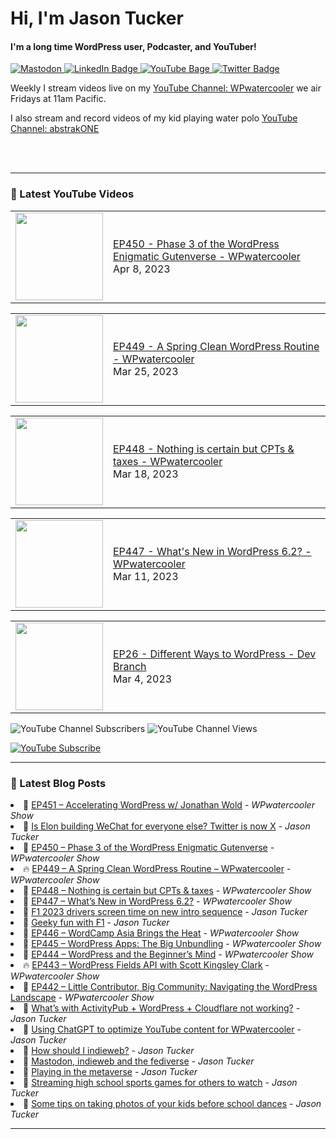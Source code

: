 # Hi, I'm Jason Tucker

#### I'm a long time WordPress user, Podcaster, and YouTuber!

<div id="badges">
  <a href="https://simian.rodeo/@jasontucker">
<img alt="Mastodon" src="https://img.shields.io/mastodon/follow/109265629430158597?domain=https%3A%2F%2Fsimian.rodeo&label=Follow%20%40jasontucker%40simianrodeo%20on%20Mastodon&logo=mastodon&style=for-the-badge">
  </a>
  <a href="https://linkedin.com/in/jasontucker">
    <img src="https://img.shields.io/badge/LinkedIn-blue?style=for-the-badge&logo=linkedin&logoColor=white" alt="LinkedIn Badge"/>
  </a>
  <a href="https://youtube.com/wpwatercooler">
    <img src="https://img.shields.io/youtube/channel/views/UCJwt6pUOwhJgmcJ9j-uS5Jw?label=YouTube&logo=YOUTUBE&style=for-the-badge" alt="YouTube Bage">
  </a>
  <a href="https://twitter.com/jasontucker">
    <img src="https://img.shields.io/badge/Twitter-grey?style=for-the-badge&logo=twitter&logoColor=white" alt="Twitter Badge"/>
  </a>
</div>


Weekly I stream videos live on my [YouTube Channel: WPwatercooler](https://youtube.com/wpwatercooler) we air Fridays at 11am Pacific.

I also stream and record videos of my kid playing water polo [YouTube Channel: abstrakONE](https://youtube.com/abstrakone)



<br />
<br />

---

### 🎥 Latest YouTube Videos

<!-- YOUTUBE:START --><table><tr><td><a href="https://www.youtube.com/watch?v=ZLkeWOYuDwQ"><img width="140px" src="https://i.ytimg.com/vi/ZLkeWOYuDwQ/mqdefault.jpg"></a></td>
<td><a href="https://www.youtube.com/watch?v=ZLkeWOYuDwQ">EP450 - Phase 3 of the WordPress Enigmatic Gutenverse - WPwatercooler</a><br/>Apr 8, 2023</td></tr></table>
<table><tr><td><a href="https://www.youtube.com/watch?v=laN0vFyHJ0c"><img width="140px" src="https://i.ytimg.com/vi/laN0vFyHJ0c/mqdefault.jpg"></a></td>
<td><a href="https://www.youtube.com/watch?v=laN0vFyHJ0c">EP449 - A Spring Clean WordPress Routine  - WPwatercooler</a><br/>Mar 25, 2023</td></tr></table>
<table><tr><td><a href="https://www.youtube.com/watch?v=_4dIUBo_O-0"><img width="140px" src="https://i.ytimg.com/vi/_4dIUBo_O-0/mqdefault.jpg"></a></td>
<td><a href="https://www.youtube.com/watch?v=_4dIUBo_O-0">EP448 - Nothing is certain but CPTs &amp; taxes - WPwatercooler</a><br/>Mar 18, 2023</td></tr></table>
<table><tr><td><a href="https://www.youtube.com/watch?v=11fuZVS3lS8"><img width="140px" src="https://i.ytimg.com/vi/11fuZVS3lS8/mqdefault.jpg"></a></td>
<td><a href="https://www.youtube.com/watch?v=11fuZVS3lS8">EP447 - What&#39;s New in WordPress 6.2? - WPwatercooler</a><br/>Mar 11, 2023</td></tr></table>
<table><tr><td><a href="https://www.youtube.com/watch?v=hEfMsgQW46U"><img width="140px" src="https://i.ytimg.com/vi/hEfMsgQW46U/mqdefault.jpg"></a></td>
<td><a href="https://www.youtube.com/watch?v=hEfMsgQW46U">EP26 - Different Ways to WordPress - Dev Branch</a><br/>Mar 4, 2023</td></tr></table>
<!-- YOUTUBE:END -->


![YouTube Channel Subscribers](https://img.shields.io/youtube/channel/subscribers/UCJwt6pUOwhJgmcJ9j-uS5Jw?style=social)
![YouTube Channel Views](https://img.shields.io/youtube/channel/views/UCJwt6pUOwhJgmcJ9j-uS5Jw?style=social)
<br />

[![YouTube Subscribe](https://img.shields.io/badge/YouTube_@wpwatercooler-SUBSCRIBE-red?logo=youtube&style=for-the-badge&logoColor=red)](https://www.youtube.com/wpwatercooler?sub_confirmation=1) 




---

### 📑 Latest Blog Posts

<!-- BLOG-POST-LIST:START --><li>🚀 <a href='https://wpwatercooler.com/wpwatercooler/ep451-accelerating-wordpress-w-jonathan-wold/'>EP451 – Accelerating WordPress w/ Jonathan Wold</a> - <em>WPwatercooler Show</em></li><li>💫 <a href='https://jasontucker.blog/14547/is-elon-building-wechat-for-everyone-else-twitter-is-now-x'>Is Elon building WeChat for everyone else? Twitter is now X</a> - <em>Jason Tucker</em></li><li>🚀 <a href='https://wpwatercooler.com/wpwatercooler/ep450-phase-3-of-the-wordpress-enigmatic-gutenverse/'>EP450 – Phase 3 of the WordPress Enigmatic Gutenverse</a> - <em>WPwatercooler Show</em></li><li>🔥 <a href='https://wpwatercooler.com/wpwatercooler/ep449-a-spring-clean-wordpress-routine-wpwatercooler/'>EP449 – A Spring Clean WordPress Routine – WPwatercooler</a> - <em>WPwatercooler Show</em></li><li>💫 <a href='https://wpwatercooler.com/wpwatercooler/ep448-nothing-is-certain-but-cpts-taxes/'>EP448 – Nothing is certain but CPTs &amp; taxes</a> - <em>WPwatercooler Show</em></li><li>💯 <a href='https://wpwatercooler.com/wpwatercooler/ep447-whats-new-in-wordpress-6-2/'>EP447 – What’s New in WordPress 6.2?</a> - <em>WPwatercooler Show</em></li><li>🚀 <a href='https://jasontucker.blog/14443/f1-2023-drivers-screen-time-on-new-intro-sequence'>F1 2023 drivers screen time on new intro sequence</a> - <em>Jason Tucker</em></li><li>💫 <a href='https://jasontucker.blog/14399/geeky-fun-with-f1'>Geeky fun with F1</a> - <em>Jason Tucker</em></li><li>💯 <a href='https://wpwatercooler.com/wpwatercooler/ep446-wordcamp-asia-brings-the-heat/'>EP446 – WordCamp Asia Brings the Heat</a> - <em>WPwatercooler Show</em></li><li>🚀 <a href='https://wpwatercooler.com/wpwatercooler/ep445-wordpress-apps-the-big-unbundling/'>EP445 – WordPress Apps: The Big Unbundling</a> - <em>WPwatercooler Show</em></li><li>💫 <a href='https://wpwatercooler.com/wpwatercooler/ep444-wordpress-and-the-beginners-mind/'>EP444 – WordPress and the Beginner’s Mind</a> - <em>WPwatercooler Show</em></li><li>🔥 <a href='https://wpwatercooler.com/wpwatercooler/ep443-wordpress-fields-api-with-scott-kingsley-clark/'>EP443 – WordPress Fields API with Scott Kingsley Clark</a> - <em>WPwatercooler Show</em></li><li>💯 <a href='https://wpwatercooler.com/wpwatercooler/ep442-little-contributor-big-community-navigating-the-wordpress-landscape/'>EP442 – Little Contributor, Big Community: Navigating the WordPress Landscape</a> - <em>WPwatercooler Show</em></li><li>🚀 <a href='https://jasontucker.blog/14308/whats-with-activitypub-wordpress-cloudflare-not-working'>What’s with ActivityPub + WordPress + Cloudflare not working?</a> - <em>Jason Tucker</em></li><li>💫 <a href='https://jasontucker.blog/14252/using-chatgpt-to-optimize-youtube-content-for-wpwatercooler'>Using ChatGPT to optimize YouTube content for WPwatercooler</a> - <em>Jason Tucker</em></li><li>🌮 <a href='https://jasontucker.blog/14193/how-should-i-indieweb'>How should I indieweb?</a> - <em>Jason Tucker</em></li><li>🚀 <a href='https://jasontucker.blog/14183/mastodon-indieweb-and-the-fediverse'>Mastodon, indieweb and the fediverse</a> - <em>Jason Tucker</em></li><li>🚀 <a href='https://jasontucker.blog/14112/playing-in-the-metaverse'>Playing in the metaverse</a> - <em>Jason Tucker</em></li><li>🌮 <a href='https://jasontucker.blog/14057/streaming-high-school-sports-games-for-others-to-watch'>Streaming high school sports games for others to watch</a> - <em>Jason Tucker</em></li><li>💯 <a href='https://jasontucker.blog/14018/some-tips-on-taking-photos-of-your-kids-before-school-dances'>Some tips on taking photos of your kids before school dances</a> - <em>Jason Tucker</em></li><!-- BLOG-POST-LIST:END -->


---
